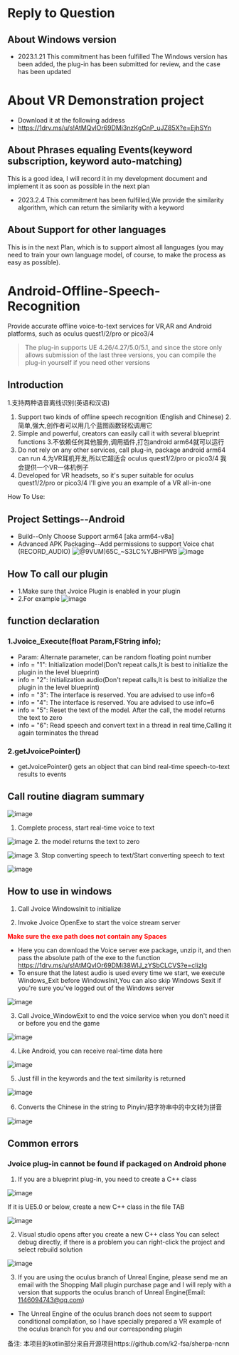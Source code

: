 # Reply to Question
## About Windows version

* 2023.1.21 This commitment has been fulfilled
The Windows version has been added, the plug-in has been submitted for review, and the case has been updated
# About VR Demonstration project
* Download it at the following address
* https://1drv.ms/u/s!AtMQvIOr69DMi3nzKgCnP_uJZ85X?e=EjhSYn
## About Phrases equaling Events(keyword subscription, keyword auto-matching)
This is a good idea, I will record it in my development document and implement it as soon as possible in the next plan
* 2023.2.4  This commitment has been fulfilled,We provide the similarity algorithm, which can return the similarity with a keyword

## About Support for other languages
This is in the next Plan, which is to support almost all languages (you may need to train your own language model, of course, to make the process as easy as possible).

# Android-Offline-Speech-Recognition
Provide accurate offline voice-to-text services for VR,AR and Android platforms, such as oculus quest1/2/pro or pico3/4

> The plug-in supports UE 4.26/4.27/5.0/5.1, and since the store only allows submission of the last three versions, you can compile the plug-in yourself if you need other versions

## Introduction
1.支持两种语音离线识别(英语和汉语) 
1. Support two kinds of offline speech recognition (English and Chinese)
2.简单,强大,创作者可以用几个蓝图函数轻松调用它
2. Simple and powerful, creators can easily call it with several blueprint functions
3.不依赖任何其他服务,调用插件,打包android arm64就可以运行
3. Do not rely on any other services, call plug-in, package android arm64 can run
4.为VR耳机开发,所以它超适合 oculus quest1/2/pro or pico3/4 
我会提供一个VR一体机例子
4. Developed for VR headsets, so it's super suitable for oculus quest1/2/pro or pico3/4
I'll give you an example of a VR all-in-one

How To Use:

## Project Settings--Android
* Build--Only Choose Support arm64 [aka arm64-v8a]
* Advanced APK Packaging--Add permissions to support Voice chat (RECORD_AUDIO)
![@9VUM)65C_~S3LC%YJBHPWB](https://user-images.githubusercontent.com/56686900/211712241-1babf534-a3f2-4f08-b998-c03dc6e4087e.png)
![image](https://user-images.githubusercontent.com/56686900/211712273-8ab4b6de-e080-4041-9651-e032d0f1c42d.png)


## How To call our plugin
* 1.Make sure that Jvoice Plugin is enabled in your plugin
* 2.For example
![image](https://user-images.githubusercontent.com/56686900/211327521-9ebb311b-09f7-4f18-8704-d55e2379febf.png)

## function declaration
### 1.Jvoice_Execute(float Param,FString info);
* Param: Alternate parameter, can be random floating point number
* info = "1": Initialization model(Don't repeat calls,It is best to initialize the plugin in the level blueprint)
* info = "2": Initialization audio(Don't repeat calls,It is best to initialize the plugin in the level blueprint)
* info = "3": The interface is reserved. You are advised to use info=6
* info = "4": The interface is reserved. You are advised to use info=6
* info = "5": Reset the text of the model. After the call, the model returns the text to zero
* info = "6": Read speech and convert text in a thread in real time,Calling it again terminates the thread

### 2.getJvoicePointer()
* getJvoicePointer() gets an object that can bind real-time speech-to-text results to events

## Call routine diagram summary

![image](https://user-images.githubusercontent.com/56686900/211331329-d5455b96-0538-41d8-a3d9-b60348351e63.png)

1. Complete process, start real-time voice to text

![image](https://user-images.githubusercontent.com/56686900/211331569-46e2a2d1-9f41-41d4-acf7-33442d1b3c96.png)
2. the model returns the text to zero

![image](https://user-images.githubusercontent.com/56686900/211331789-7bd7c4f0-1796-4b1a-ba30-90a4365b6e5a.png)
3. Stop converting speech to text/Start converting speech to text

![image](https://user-images.githubusercontent.com/56686900/211445655-dcb8da3a-bb2a-4e9d-b4ea-abb6cac723fb.png)

## How to use in windows
1. Call Jvoice WindowsInit to initialize

2. Invoke Jvoice OpenExe to start the voice stream server

**<font color=red>Make sure the exe path does not contain any Spaces</font>**

* Here you can download the Voice server exe package, unzip it, and then pass the absolute path of the exe to the function
https://1drv.ms/u/s!AtMQvIOr69DMi38WlJ_zYSbCLCVS?e=cIizlg
* To ensure that the latest audio is used every time we start, we execute Windows_Exit before WindowsInit,You can also skip Windows Sexit if you're sure you've logged out of the Windows server

![image](https://user-images.githubusercontent.com/56686900/220878160-5645fe9d-359e-4187-9087-b659947d99b5.png)


3. Call Jvoice_WindowExit to end the voice service when you don't need it or before you end the game

![image](https://user-images.githubusercontent.com/56686900/213866518-44b6a7b9-8a70-407e-a9ee-c2dd587ad575.png)

4. Like Android, you can receive real-time data here

![image](https://user-images.githubusercontent.com/56686900/213866541-8e3bbfb4-40c6-450b-91d0-6e19be441588.png)

5. Just fill in the keywords and the text similarity is returned

![image](https://user-images.githubusercontent.com/56686900/216767338-66912e66-351b-44b0-b951-21d2ccf3f4ac.png)

6. Converts the Chinese in the string to Pinyin/把字符串中的中文转为拼音

![image](https://user-images.githubusercontent.com/56686900/216767354-4da8b46e-5494-444f-a72c-91c8492c222b.png)



## Common errors
### Jvoice plug-in cannot be found if packaged on Android phone
1. If you are a blueprint plug-in, you need to create a C++ class

![image](https://user-images.githubusercontent.com/56686900/211325300-1baeb505-ce22-4a2c-8eba-6f0c642701bf.png)

If it is UE5.0 or below, create a new C++ class in the file TAB

![image](https://user-images.githubusercontent.com/56686900/211325399-4aa0fd58-1e7c-48b3-ac37-f5acb1d41e26.png)


2. Visual studio opens after you create a new C++ class
You can select debug directly, if there is a problem you can right-click the project and select rebuild solution

![image](https://user-images.githubusercontent.com/56686900/211325917-dc74b38f-3896-4df7-bf08-bfed6a07c7c5.png)

3. If you are using the oculus branch of Unreal Engine, please send me an email with the Shopping Mall plugin purchase page and I will reply with a version that supports the oculus branch of Unreal Engine(Email: 1146094743@qq.com)
* The Unreal Engine of the oculus branch does not seem to support conditional compilation, so I have specially prepared a VR example of the oculus branch for you and our corresponding plugin

备注:
本项目的kotlin部分来自开源项目https://github.com/k2-fsa/sherpa-ncnn
